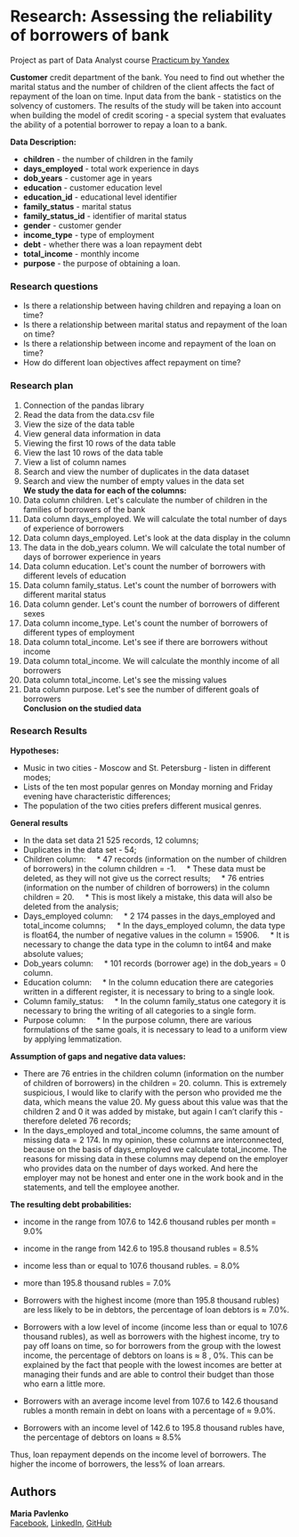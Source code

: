 # Research: Assessing the reliability of borrowers of bank

Project as part of Data Analyst course [Practicum by Yandex](https://practicum.yandex.com/data-analyst)

**Customer**
credit department of the bank. You need to find out whether the marital status and the number of children of the client affects the fact of repayment of the loan on time. Input data from the bank - statistics on the solvency of customers.
The results of the study will be taken into account when building the model of credit scoring - a special system that evaluates the ability of a potential borrower to repay a loan to a bank.

**Data Description:**
* **children** - the number of children in the family
* **days_employed** - total work experience in days
* **dob_years** - customer age in years
* **education** - customer education level
* **education_id** - educational level identifier
* **family_status** - marital status
* **family_status_id** - identifier of marital status
* **gender** - customer gender
* **income_type** - type of employment
* **debt** - whether there was a loan repayment debt
* **total_income** - monthly income
* **purpose** - the purpose of obtaining a loan.

### Research questions
* Is there a relationship between having children and repaying a loan on time?
* Is there a relationship between marital status and repayment of the loan on time?
* Is there a relationship between income and repayment of the loan on time?
* How do different loan objectives affect repayment on time?

### Research plan
1. Connection of the pandas library
2. Read the data from the data.csv file
3. View the size of the data table
4. View general data information in data
5. Viewing the first 10 rows of the data table
6. View the last 10 rows of the data table
7. View a list of column names
8. Search and view the number of duplicates in the data dataset
9. Search and view the number of empty values in the data set <br>
**We study the data for each of the columns:**
10. Data column children. Let's calculate the number of children in the families of borrowers of the bank
11. Data column days_employed. We will calculate the total number of days of experience of borrowers
12. Data column days_employed. Let's look at the data display in the column
13. The data in the dob_years column. We will calculate the total number of days of borrower experience in years
14. Data column education. Let's count the number of borrowers with different levels of education
15. Data column family_status. Let's count the number of borrowers with different marital status
16. Data column gender. Let's count the number of borrowers of different sexes
17. Data column income_type. Let's count the number of borrowers of different types of employment
18. Data column total_income. Let's see if there are borrowers without income
19. Data column total_income. We will calculate the monthly income of all borrowers
20. Data column total_income. Let's see the missing values
21. Data column purpose. Let's see the number of different goals of borrowers <br>
**Conclusion on the studied data**


### Research Results

**Hypotheses:**<br>
* Music in two cities - Moscow and St. Petersburg - listen in different modes;
* Lists of the ten most popular genres on Monday morning and Friday evening have characteristic differences;
* The population of the two cities prefers different musical genres.

**General results**<br>

* In the data set data 21 525 records, 12 columns;
* Duplicates in the data set - 54;
* Children column:
    * 47 records (information on the number of children of borrowers) in the column children = -1.
    * These data must be deleted, as they will not give us the correct results;
    * 76 entries (information on the number of children of borrowers) in the column children = 20.
    * This is most likely a mistake, this data will also be deleted from the analysis;
* Days_employed column:
    * 2 174 passes in the days_employed and total_income columns;
    * In the days_employed column, the data type is float64, the number of negative values ​​in the column = 15906.
    * It is necessary to change the data type in the column to int64 and make absolute values;
* Dob_years column:
    * 101 records (borrower age) in the dob_years = 0 column.
* Education column:
    * In the column education there are categories written in a different register, it is necessary to bring to a single look.
* Column family_status:
    * In the column family_status one category it is necessary to bring the writing of all categories to a single form.
* Purpose column:
    * In the purpose column, there are various formulations of the same goals, it is necessary to lead to a uniform view by applying lemmatization.

**Assumption of gaps and negative data values:**
* There are 76 entries in the children column (information on the number of children of borrowers) in the children = 20. column. This is extremely suspicious, I would like to clarify with the person who provided me the data, which means the value 20. My guess about this value was that the children 2 and 0 it was added by mistake, but again I can’t clarify this - therefore deleted 76 records;
* In the days_employed and total_income columns, the same amount of missing data = 2 174. In my opinion, these columns are interconnected, because on the basis of days_employed we calculate total_income. The reasons for missing data in these columns may depend on the employer who provides data on the number of days worked. And here the employer may not be honest and enter one in the work book and in the statements, and tell the employee another.

**The resulting debt probabilities:**
* income in the range from 107.6 to 142.6 thousand rubles per month = 9.0%
* income in the range from 142.6 to 195.8 thousand rubles = 8.5%
* income less than or equal to 107.6 thousand rubles. = 8.0%
* more than 195.8 thousand rubles = 7.0%

* Borrowers with the highest income (more than 195.8 thousand rubles) are less likely to be in debtors, the percentage of loan debtors is ≈ 7.0%.
* Borrowers with a low level of income (income less than or equal to 107.6 thousand rubles), as well as borrowers with the highest income, try to pay off loans on time, so for borrowers from the group with the lowest income, the percentage of debtors on loans is ≈ 8 , 0%. This can be explained by the fact that people with the lowest incomes are better at managing their funds and are able to control their budget than those who earn a little more.
* Borrowers with an average income level from 107.6 to 142.6 thousand rubles a month remain in debt on loans with a percentage of ≈ 9.0%.
* Borrowers with an income level of 142.6 to 195.8 thousand rubles have, the percentage of debtors on loans ≈ 8.5%

Thus, loan repayment depends on the income level of borrowers. The higher the income of borrowers, the less% of loan arrears.




## Authors

**Maria Pavlenko** <br>
[Facebook](https://www.facebook.com/pavlenko.mary), [LinkedIn](https://www.linkedin.com/in/mspavlenko/), [GitHub](https://github.com/marypavlenko)


